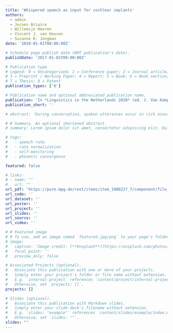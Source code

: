 ```yaml
---
title: 'Whispered speech as input for cochlear implants'
authors:
  - admin
  - Jeroen Briaire
  - Willemijn Heeren
  - Vincent J. van Heuven
  - Suzanne R. Jongman
date: '2010-01-01T00:00:00Z'

# Schedule page publish date (NOT publication's date).
publishDate: '2017-01-01T00:00:00Z'

# Publication type.
# Legend: 0 = Uncategorized; 1 = Conference paper; 2 = Journal article;
# 3 = Preprint / Working Paper; 4 = Report; 5 = Book; 6 = Book section;
# 7 = Thesis; 8 = Patent
publication_types: ['6']

# Publication name and optional abbreviated publication name.
publication: 'In *Linguistics in the Netherlands 2010* (ed. J. Van Kampen and R. Nouwen),  1-14'
publication_short: ''

# abstract: 'During conversation, spoken utterances occur in rich acoustic contexts, including speech produced by our interlocutor(s) and speech we produced ourselves. Prosodic characteristics of the acoustic context have been known to influence speech perception in a contrastive fashion: for instance, a vowel presented in a fast context is perceived to have a longer duration than the same vowel in a slow context. Given the ubiquity of the sound of our own voice, it may be that our own speech rate - a common source of acoustic context - also influences our perception of the speech of others. Two experiments were designed to test this hypothesis. Experiment 1 replicated earlier contextual rate effects by showing that hearing pre-recorded fast or slow context sentences alters the perception of ambiguous Dutch target words. Experiment 2 then extended this finding by showing that talking at a fast or slow rate prior to the presentation of the target words also altered the perception of those words. These results suggest that between-talker variation in speech rate production may induce between-talker variation in speech perception, thus potentially explaining why interlocutors tend to converge on speech rate in dialogue settings.'

# # Summary. An optional shortened abstract.
# summary: Lorem ipsum dolor sit amet, consectetur adipiscing elit. Duis posuere tellus ac convallis placerat. Proin tincidunt magna sed ex sollicitudin condimentum.

# tags:
#   - speech rate
#   - rate normalization
#   - self-monitoring
#   - phonetic convergence

featured: false

# links:
# - name: ""
#   url: ""
url_pdf: 'https://pure.mpg.de/rest/items/item_1900227_7/component/file_1900226/content'
url_code: ''
url_dataset: ''
url_poster: ''
url_project: ''
url_slides: ''
url_source: ''
url_video: ''

# # Featured image
# # To use, add an image named `featured.jpg/png` to your page's folder.
# image:
#   caption: 'Image credit: [**Unsplash**](https://unsplash.com/photos/pLCdAaMFLTE)'
#   focal_point: ''
#   preview_only: false

# Associated Projects (optional).
#   Associate this publication with one or more of your projects.
#   Simply enter your project's folder or file name without extension.
#   E.g. `internal-project` references `content/project/internal-project/index.md`.
#   Otherwise, set `projects: []`.
projects: []

# Slides (optional).
#   Associate this publication with Markdown slides.
#   Simply enter your slide deck's filename without extension.
#   E.g. `slides: "example"` references `content/slides/example/index.md`.
#   Otherwise, set `slides: ""`.
slides: ""
---
```


<!-- {{% callout note %}}
Click the _Cite_ button above to demo the feature to enable visitors to import publication metadata into their reference management software.
{{% /callout %}}

Supplementary notes can be added here, including [code and math](https://wowchemy.com/docs/content/writing-markdown-latex/). -->
